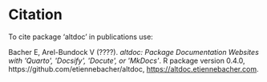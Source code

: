 # Citation

To cite package ‘altdoc’ in publications use:

<p>Bacher E, Arel-Bundock V (????).
<em>altdoc: Package Documentation Websites with 'Quarto', 'Docsify', 'Docute', or 'MkDocs'</em>.
R package version 0.4.0, https://github.com/etiennebacher/altdoc, <a href="https://altdoc.etiennebacher.com">https://altdoc.etiennebacher.com</a>. 
</p>
